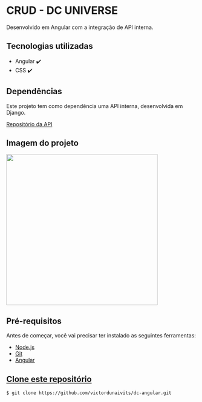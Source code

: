 <h1>CRUD - DC UNIVERSE</h1>
<p>Desenvolvido em Angular com a integração de API interna.</p>

<h2>Tecnologias utilizadas</h2>
<ul>
    <li>Angular ✔️</li>
    <li>CSS ✔️</li>
</ul>

<h2>Dependências</h2>
Este projeto tem como dependência uma API interna, desenvolvida em Django.
<p>
<a href="https://github.com/victordunaivits/api-dc">Repositório da API</a>
</p>


<h2> Imagem do projeto </h2>
<img src="./src/assets/readme.gif"style="height: 400px">

<h2>Pré-requisitos</h2>
<p>Antes de começar, você vai precisar ter instalado as seguintes ferramentas:</p>
<ul>
    <li><a href="https://nodejs.org/pt-br/download/" target="_blank">Node.js</li>
    <li><a href="https://gitforwindows.org/" target="_blank">Git</li>
    <li><a href="https://angular.io/docs" target="_blank">Angular</li>
</ul>

<h2>Clone este repositório</h2>

```bash
$ git clone https://github.com/victordunaivits/dc-angular.git
```
